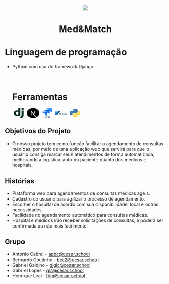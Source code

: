 <div align="center">
  <img src="https://www.cesar.school/wp-content/uploads/2019/09/marca_cesar_school-152x120.png"/>
 <h1>Med&Match</h1>
</div>


# Linguagem de programação
- Python com uso do framework Django.

  <div style="display: inline_block"><br>
    <h1>Ferramentas</h1>
    <img align="center" height="30" width="40" alt="js-icon" color="white" src="https://github.com/devicons/devicon/blob/master/icons/django/django-plain.svg">
    <img align="center" height="30" width="40" alt="react-icon" src="https://github.com/devicons/devicon/blob/master/icons/nextjs/nextjs-original.svg">
    <img align="center" height="30" width="40" alt="html-icon" src="https://github.com/devicons/devicon/blob/master/icons/jira/jira-original-wordmark.svg">
    <img align="center" height="30" width="40" alt="css-icon" src="https://github.com/devicons/devicon/blob/master/icons/sqlite/sqlite-original-wordmark.svg">
    <img align="center" height="30" width="40" alt="c-icon" src="https://github.com/devicons/devicon/blob/master/icons/python/python-original.svg">

   </div>

## Objetivos do Projeto
- O nosso projeto tem como função facilitar o agendamento de consultas médicas, por meio de uma aplicação web
que servirá para que o usuário consiga marcar seus atendimentos de forma automatizada, melhorando a logística tanto do paciente quanto dos médicos e hospitais.

## Histórias 
 - Plataforma web para agendamentos de consultas médicas agéis.
 - Cadastro do usuario para agilizar o processo de agendamento.
 - Escolher o hospital de acordo com sua disponibilidade, local e outras necessidades.
 - Facilidade no agendamento automático para consultas médicas.
 - Hospital e médicos irão receber solicitações de consultas, e poderá ser confirmada ou não mais facilmente.
 
 ## Grupo
 - Antonio Cabral - apbc@cesar.school
 - Bernardo Coutinho - bcc2@cesar.school
 - Gabriel Galdino - gjglc@cesar.school
 - Gabriel Lopes - gla@cesar.school
 - Henrique Leal - hlm@cesar.school
 
